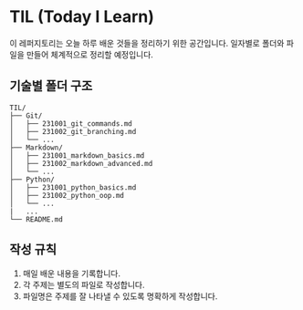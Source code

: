 # TIL (Today I Learn)

이 레퍼지토리는 오늘 하루 배운 것들을 정리하기 위한 공간입니다. 일자별로 폴더와 파일을 만들어 체계적으로 정리할 예정입니다.

## 기술별 폴더 구조

```
TIL/
├── Git/
│   ├── 231001_git_commands.md
│   ├── 231002_git_branching.md
│   └── ...
├── Markdown/
│   ├── 231001_markdown_basics.md
│   ├── 231002_markdown_advanced.md
│   └── ...
├── Python/
│   ├── 231001_python_basics.md
│   ├── 231002_python_oop.md
│   └── ...
|   ...
└── README.md
```

## 작성 규칙

1. 매일 배운 내용을 기록합니다.
2. 각 주제는 별도의 파일로 작성합니다.
3. 파일명은 주제를 잘 나타낼 수 있도록 명확하게 작성합니다.
